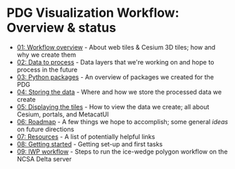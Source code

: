 # PDG Visualization Workflow: Overview & status

- [01: Workflow overview](01_workflow-overview.md) - About web tiles & Cesium 3D tiles; how and why we create them
- [02: Data to process](02_data-to-process.md) - Data layers that we're working on and hope to process in the future
- [03: Python packages](03_python-packages.md) - An overview of packages we created for the PDG
- [04: Storing the data](04_storing-the-data.md) - Where and how we store the processed data we create
- [05: Displaying the tiles](05_displaying-the-tiles.md) - How to view the data we create; all about Cesium, portals, and MetacatUI
- [06: Roadmap](06_roadmap.md) - A few things we hope to accomplish; some general *ideas* on future directions
- [07: Resources](07_resources.md) - A list of potentially helpful links
- [08: Getting started](08_getting-started.md) - Getting set-up and first tasks
- [09: IWP workflow](09_iwp-workflow.md) - Steps to run the ice-wedge polygon workflow on the NCSA Delta server

